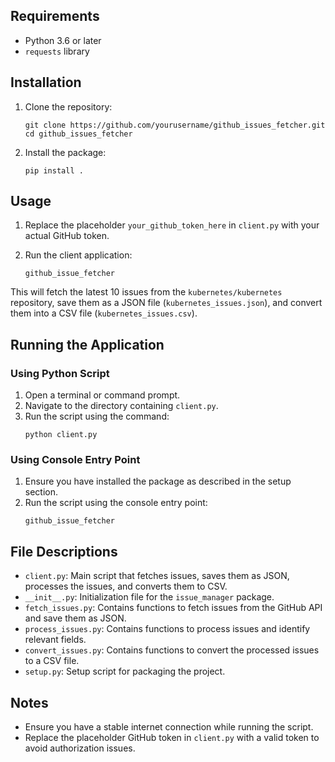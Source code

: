 
## Requirements

-  Python 3.6 or later
- `requests` library

## Installation

1. Clone the repository:
    ```
    git clone https://github.com/yourusername/github_issues_fetcher.git
    cd github_issues_fetcher
    ```

2. Install the package:
    ```
    pip install .
    ```

## Usage

1. Replace the placeholder `your_github_token_here` in `client.py` with your actual GitHub token.

2. Run the client application:
    ```
    github_issue_fetcher
    ```

This will fetch the latest 10 issues from the `kubernetes/kubernetes` repository, save them as a JSON file (`kubernetes_issues.json`), and convert them into a CSV file (`kubernetes_issues.csv`).

## Running the Application

### Using Python Script

1. Open a terminal or command prompt.
2. Navigate to the directory containing `client.py`.
3. Run the script using the command:
    ```
    python client.py
    ```

### Using Console Entry Point

1. Ensure you have installed the package as described in the setup section.
2. Run the script using the console entry point:
    ```
   github_issue_fetcher
    ```

## File Descriptions

- `client.py`: Main script that fetches issues, saves them as JSON, processes the issues, and converts them to CSV.
- `__init__.py`: Initialization file for the `issue_manager` package.
- `fetch_issues.py`: Contains functions to fetch issues from the GitHub API and save them as JSON.
- `process_issues.py`: Contains functions to process issues and identify relevant fields.
- `convert_issues.py`: Contains functions to convert the processed issues to a CSV file.
- `setup.py`: Setup script for packaging the project.

## Notes

- Ensure you have a stable internet connection while running the script.
- Replace the placeholder GitHub token in `client.py` with a valid token to avoid authorization issues.
